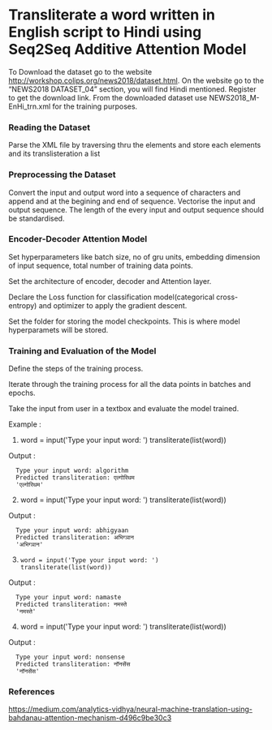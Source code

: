 # Transliterate a word written in English script to Hindi using Seq2Seq Additive Attention Model

To Download the dataset go to the website http://workshop.colips.org/news2018/dataset.html. On the website go to the “NEWS2018 DATASET_04” section, you will find Hindi mentioned. Register to get the download link. From the downloaded dataset use NEWS2018_M-EnHi_trn.xml for the training purposes.

### Reading the Dataset

Parse the XML file by traversing thru the elements and store each elements and its translisteration a list

### Preprocessing the Dataset

Convert the input and output word into a sequence of characters and append <sos> and <eos> at the begining and end of sequence. Vectorise the input and output sequence. 
 The length of the every input and output sequence should be standardised.
  
 ### Encoder-Decoder Attention Model
 
 Set hyperparameters like batch size, no of gru units, embedding dimension of input sequence, total number of training data points.
 
 Set the architecture of encoder, decoder and Attention layer.
  
 Declare the Loss function for classification model(categorical cross-entropy) and optimizer to apply the gradient descent.
  
 Set the folder for storing the model checkpoints. This is where model hyperparamets will be stored.
  
 ### Training and Evaluation of the Model
  
  Define the steps of the training process.
  
  Iterate through the training process for all the data points in batches and epochs.
  
  Take the input from user in a textbox and evaluate the model trained.
  
  Example : 
  1.   word = input('Type your input word: ')
       transliterate(list(word))

  
  Output : 
  
      Type your input word: algorithm
      Predicted transliteration: एल्गोरिथम
      'एल्गोरिथम'
  
  2.   word = input('Type your input word: ')
       transliterate(list(word))

  
  Output : 
  
      Type your input word: abhigyaan
      Predicted transliteration: अभिग्ञान
      'अभिग्ञान'
  
3.     word = input('Type your input word: ')
       transliterate(list(word))

  
  Output : 
  
      Type your input word: namaste
      Predicted transliteration: नमस्ते
      'नमस्ते'
  
  4.   word = input('Type your input word: ')
       transliterate(list(word))

  
  Output : 
  
      Type your input word: nonsense
      Predicted transliteration: नॉनसेंस
      'नॉनसेंस'


### References
 
https://medium.com/analytics-vidhya/neural-machine-translation-using-bahdanau-attention-mechanism-d496c9be30c3

